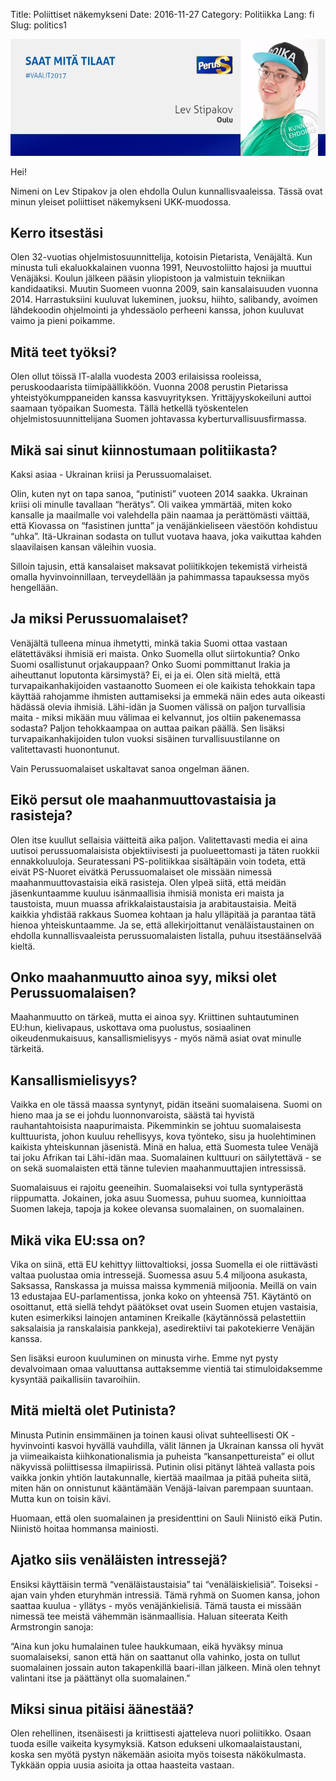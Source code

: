 Title: Poliittiset näkemykseni
Date: 2016-11-27
Category: Politiikka
Lang: fi
Slug: politics1

![](https://raw.githubusercontent.com/lstipakov/blog/master/content/jytkynaattori.jpg)

Hei!

Nimeni on Lev Stipakov ja olen ehdolla Oulun kunnallisvaaleissa. Tässä ovat minun yleiset poliittiset näkemykseni UKK-muodossa. 

Kerro itsestäsi
---------------

Olen 32-vuotias ohjelmistosuunnittelija, kotoisin Pietarista, Venäjältä. Kun minusta tuli ekaluokkalainen vuonna 1991, Neuvostoliitto hajosi ja muuttui Venäjäksi. Koulun jälkeen pääsin yliopistoon ja valmistuin tekniikan kandidaatiksi. Muutin Suomeen vuonna 2009, sain kansalaisuuden vuonna 2014. Harrastuksiini kuuluvat lukeminen, juoksu, hiihto, salibandy, avoimen lähdekoodin ohjelmointi ja yhdessäolo perheeni kanssa, johon kuuluvat vaimo ja pieni poikamme.

Mitä teet työksi?
-----------------

Olen ollut töissä IT-alalla vuodesta 2003 erilaisissa rooleissa, peruskoodaarista tiimipäällikköön. Vuonna 2008 perustin Pietarissa yhteistyökumppaneiden kanssa kasvuyrityksen. Yrittäjyyskokeiluni auttoi saamaan työpaikan Suomesta. Tällä hetkellä työskentelen ohjelmistosuunnittelijana Suomen johtavassa kyberturvallisuusfirmassa.

Mikä sai sinut kiinnostumaan politiikasta?
------------------------------------------

Kaksi asiaa - Ukrainan kriisi ja Perussuomalaiset.

Olin, kuten nyt on tapa sanoa, “putinisti” vuoteen 2014 saakka. Ukrainan kriisi oli minulle tavallaan “herätys”. Oli vaikea ymmärtää, miten koko kansalle ja maailmalle voi valehdella päin naamaa ja perättömästi väittää, että Kiovassa on “fasistinen juntta” ja venäjänkieliseen väestöön kohdistuu “uhka”. Itä-Ukrainan sodasta on tullut vuotava haava, joka vaikuttaa kahden slaavilaisen kansan väleihin vuosia.

Silloin tajusin, että kansalaiset maksavat poliitikkojen tekemistä virheistä omalla hyvinvoinnillaan, terveydellään ja pahimmassa tapauksessa myös hengellään.
 
Ja miksi Perussuomalaiset?
--------------------------

Venäjältä tulleena minua ihmetytti, minkä takia Suomi ottaa vastaan elätettäväksi ihmisiä eri maista. Onko Suomella ollut siirtokuntia? Onko Suomi osallistunut orjakauppaan? Onko Suomi pommittanut Irakia ja aiheuttanut loputonta kärsimystä? Ei, ei ja ei. Olen sitä mieltä, että turvapaikanhakijoiden vastaanotto Suomeen ei ole kaikista tehokkain tapa käyttää rahojamme ihmisten auttamiseksi ja emmekä näin edes auta oikeasti hädässä olevia ihmisiä. Lähi-idän ja Suomen välissä on paljon turvallisia maita - miksi mikään muu välimaa ei kelvannut, jos oltiin pakenemassa sodasta? Paljon tehokkaampaa on auttaa paikan päällä. Sen lisäksi turvapaikanhakijoiden tulon vuoksi sisäinen turvallisuustilanne on valitettavasti huonontunut. 

Vain Perussuomalaiset uskaltavat sanoa ongelman äänen.

Eikö persut ole maahanmuuttovastaisia ja rasisteja? 
---------------------------------------------------

Olen itse kuullut sellaisia väitteitä aika paljon. Valitettavasti media ei aina uutisoi perussuomalaisista objektiivisesti ja puolueettomasti ja täten ruokkii ennakkoluuloja. Seuratessani PS-politiikkaa sisältäpäin voin todeta, että eivät PS-Nuoret eivätkä Perussuomalaiset ole missään nimessä maahanmuuttovastaisia eikä rasisteja. Olen ylpeä siitä, että meidän jäsenkuntaamme kuuluu isänmaallisia ihmisiä monista eri maista ja taustoista, muun muassa afrikkalaistaustaisia ja arabitaustaisia. Meitä kaikkia yhdistää rakkaus Suomea kohtaan ja halu ylläpitää ja parantaa tätä hienoa yhteiskuntaamme. Ja se, että allekirjoittanut venäläistaustainen on ehdolla kunnallisvaaleista perussuomalaisten listalla, puhuu itsestäänselvää kieltä.

Onko maahanmuutto ainoa syy, miksi olet Perussuomalaisen?
---------------------------------------------------------

Maahanmuutto on tärkeä, mutta ei ainoa syy. Kriittinen suhtautuminen EU:hun, kielivapaus, uskottava oma puolustus, sosiaalinen oikeudenmukaisuus, kansallismielisyys - myös nämä asiat ovat minulle tärkeitä.

Kansallismielisyys?
-------------------

Vaikka en ole tässä maassa syntynyt, pidän itseäni suomalaisena. Suomi on hieno maa ja se ei johdu luonnonvaroista, säästä tai hyvistä rauhantahtoisista naapurimaista. Pikemminkin se johtuu suomalaisesta kulttuurista, johon kuuluu rehellisyys, kova työnteko, sisu ja huolehtiminen kaikista yhteiskunnan jäsenistä. Minä en halua, että Suomesta tulee Venäjä tai joku Afrikan tai Lähi-idän maa. Suomalainen kulttuuri on säilytettävä - se on sekä suomalaisten että tänne tulevien maahanmuuttajien intressissä. 

Suomalaisuus ei rajoitu geeneihin. Suomalaiseksi voi tulla syntyperästä riippumatta. Jokainen, joka asuu Suomessa, puhuu suomea, kunnioittaa Suomen lakeja, tapoja ja kokee olevansa suomalainen, on suomalainen.

Mikä vika EU:ssa on?
--------------------

Vika on siinä, että EU kehittyy liittovaltioksi, jossa Suomella ei ole riittävästi valtaa puolustaa omia intressejä. Suomessa asuu 5.4 miljoona asukasta, Saksassa, Ranskassa ja muissa maissa kymmeniä miljoonia. Meillä on vain 13 edustajaa EU-parlamentissa, jonka koko on yhteensä 751. Käytäntö on osoittanut, että siellä tehdyt päätökset ovat usein Suomen etujen vastaisia, kuten esimerkiksi lainojen antaminen Kreikalle (käytännössä pelastettiin saksalaisia ja ranskalaisia pankkeja), asedirektiivi tai pakotekierre Venäjän kanssa.

Sen lisäksi euroon kuuluminen on minusta virhe. Emme nyt pysty devalvoimaan omaa valuuttansa auttaksemme vientiä tai stimuloidaksemme kysyntää paikallisiin tavaroihiin.

Mitä mieltä olet Putinista?
---------------------------

Minusta Putinin ensimmäinen ja toinen kausi olivat suhteellisesti OK - hyvinvointi kasvoi hyvällä vauhdilla, välit lännen ja Ukrainan kanssa oli hyvät ja viimeaikaista kiihkonationalismia ja puheista “kansanpettureista” ei ollut näkyvissä poliittisessa ilmapiirissä. Putinin olisi pitänyt lähteä vallasta pois vaikka jonkin yhtiön lautakunnalle, kiertää maailmaa ja pitää puheita siitä, miten hän on onnistunut kääntämään Venäjä-laivan parempaan suuntaan. Mutta kun on toisin kävi.

Huomaan, että olen suomalainen ja presidenttini on Sauli Niinistö eikä Putin. Niinistö hoitaa hommansa mainiosti.

Ajatko siis venäläisten intressejä?
-----------------------------------

Ensiksi käyttäisin termä “venäläistaustaisia” tai “venäläiskielisiä”. Toiseksi - ajan vain yhden eturyhmän intressiä. Tämä ryhmä on Suomen kansa, johon saattaa kuulua - yllätys - myös venäjänkielisiä. Tämä tausta ei missään nimessä tee meistä vähemmän isänmaallisia. Haluan siteerata Keith Armstrongin sanoja:

“Aina kun joku humalainen tulee haukkumaan, eikä hyväksy minua suomalaiseksi, sanon että hän on saattanut olla vahinko, josta on tullut suomalainen jossain auton takapenkillä baari-illan jälkeen. Minä olen tehnyt valintani itse ja päättänyt olla suomalainen.”

Miksi sinua pitäisi äänestää?
-----------------------------

Olen rehellinen, itsenäisesti ja kriittisesti ajatteleva nuori poliitikko. Osaan tuoda esille vaikeita kysymyksiä. Katson edukseni ulkomaalaistaustani, koska sen myötä pystyn näkemään asioita myös toisesta näkökulmasta. Tykkään oppia uusia asioita ja ottaa haasteita vastaan.
